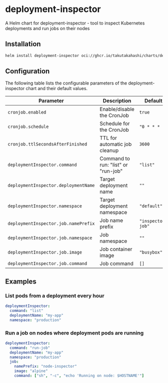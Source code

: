 # deployment-inspector

A Helm chart for deployment-inspector - tool to inspect Kubernetes deployments and run jobs on their nodes

## Installation

```bash
helm install deployment-inspector oci://ghcr.io/takutakahashi/charts/deployment-inspector --version v0.1.0
```

## Configuration

The following table lists the configurable parameters of the deployment-inspector chart and their default values.

| Parameter | Description | Default |
| --------- | ----------- | ------- |
| `cronjob.enabled` | Enable/disable the CronJob | `true` |
| `cronjob.schedule` | Schedule for the CronJob | `"0 * * * *"` |
| `cronjob.ttlSecondsAfterFinished` | TTL for automatic job cleanup | `3600` |
| `deploymentInspector.command` | Command to run: "list" or "run-job" | `"list"` |
| `deploymentInspector.deploymentName` | Target deployment name | `""` |
| `deploymentInspector.namespace` | Target deployment namespace | `"default"` |
| `deploymentInspector.job.namePrefix` | Job name prefix | `"inspector-job"` |
| `deploymentInspector.job.namespace` | Job namespace | `""` |
| `deploymentInspector.job.image` | Job container image | `"busybox"` |
| `deploymentInspector.job.command` | Job command | `[]` |

## Examples

### List pods from a deployment every hour

```yaml
deploymentInspector:
  command: "list"
  deploymentName: "my-app"
  namespace: "production"
```

### Run a job on nodes where deployment pods are running

```yaml
deploymentInspector:
  command: "run-job"
  deploymentName: "my-app"
  namespace: "production"
  job:
    namePrefix: "node-inspector"
    image: "alpine"
    command: ["sh", "-c", "echo 'Running on node: $HOSTNAME'"]
```